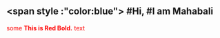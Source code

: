 <span style :"color:blue"></span>
#Hi,
#I am Mahabali
----

<span style="color:red">some **This is Red Bold.** text</span>
